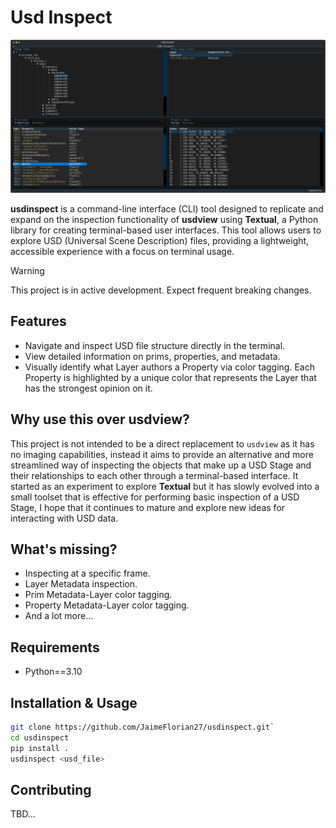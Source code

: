 # Usd Inspect

![Usd Inspect](misc/images/main_application.svg "Usd Inspect")

**usdinspect** is a command-line interface (CLI) tool designed to replicate and expand on the inspection functionality of **usdview** using **Textual**, a Python library for creating terminal-based user interfaces. This tool allows users to explore USD (Universal Scene Description) files, providing a lightweight, accessible experience with a focus on terminal usage.

> [!WARNING]  
> This project is in active development. Expect frequent breaking changes.

## Features

- Navigate and inspect USD file structure directly in the terminal.
- View detailed information on prims, properties, and metadata.
- Visually identify what Layer authors a Property via color tagging. Each Property is highlighted by a unique color that represents the Layer that has the strongest opinion on it.


## Why use this over usdview?

This project is not intended to be a direct replacement to `usdview` as it has no imaging capabilities, instead it aims to provide an alternative and more streamlined way of inspecting the objects that make up a USD Stage and their relationships to each other through a terminal-based interface. It started as an experiment to explore **Textual** but it has slowly evolved into a small toolset that is effective for performing basic inspection of a USD Stage, I hope that it continues to mature and explore new ideas for interacting with USD data.


## What's missing?

- Inspecting at a specific frame.
- Layer Metadata inspection.
- Prim Metadata-Layer color tagging.
- Property Metadata-Layer color tagging.
- And a lot more...


## Requirements

- Python==3.10


## Installation & Usage

```bash
git clone https://github.com/JaimeFlorian27/usdinspect.git`
cd usdinspect
pip install .
usdinspect <usd_file>
```


## Contributing

TBD...
